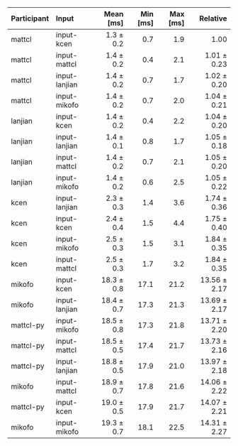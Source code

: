 | Participant | Input | Mean [ms] | Min [ms] | Max [ms] | Relative |
|:---|:---|---:|---:|---:|---:|
| mattcl | input-kcen | 1.3 ± 0.2 | 0.7 | 1.9 | 1.00 |
| mattcl | input-mattcl | 1.4 ± 0.2 | 0.4 | 2.1 | 1.01 ± 0.23 |
| mattcl | input-lanjian | 1.4 ± 0.2 | 0.7 | 1.7 | 1.02 ± 0.20 |
| mattcl | input-mikofo | 1.4 ± 0.2 | 0.7 | 2.0 | 1.04 ± 0.21 |
| lanjian | input-kcen | 1.4 ± 0.2 | 0.4 | 2.2 | 1.04 ± 0.20 |
| lanjian | input-lanjian | 1.4 ± 0.1 | 0.8 | 1.7 | 1.05 ± 0.18 |
| lanjian | input-mattcl | 1.4 ± 0.2 | 0.7 | 2.1 | 1.05 ± 0.20 |
| lanjian | input-mikofo | 1.4 ± 0.2 | 0.6 | 2.5 | 1.05 ± 0.22 |
| kcen | input-lanjian | 2.3 ± 0.3 | 1.4 | 3.6 | 1.74 ± 0.36 |
| kcen | input-kcen | 2.4 ± 0.4 | 1.5 | 4.4 | 1.75 ± 0.40 |
| kcen | input-mikofo | 2.5 ± 0.3 | 1.5 | 3.1 | 1.84 ± 0.35 |
| kcen | input-mattcl | 2.5 ± 0.3 | 1.7 | 3.2 | 1.84 ± 0.35 |
| mikofo | input-kcen | 18.3 ± 0.8 | 17.1 | 21.2 | 13.56 ± 2.17 |
| mikofo | input-lanjian | 18.4 ± 0.7 | 17.3 | 21.3 | 13.69 ± 2.17 |
| mattcl-py | input-mikofo | 18.5 ± 0.8 | 17.3 | 21.8 | 13.71 ± 2.20 |
| mattcl-py | input-mattcl | 18.5 ± 0.5 | 17.4 | 21.7 | 13.73 ± 2.16 |
| mattcl-py | input-lanjian | 18.8 ± 0.5 | 17.9 | 21.0 | 13.97 ± 2.18 |
| mikofo | input-mattcl | 18.9 ± 0.7 | 17.8 | 21.6 | 14.06 ± 2.22 |
| mattcl-py | input-kcen | 19.0 ± 0.5 | 17.9 | 21.7 | 14.07 ± 2.21 |
| mikofo | input-mikofo | 19.3 ± 0.7 | 18.1 | 22.5 | 14.31 ± 2.27 |
